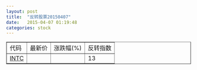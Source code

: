 ```yaml
---
layout: post
title:  "反转股票20150407"
date:   2015-04-07 01:19:48
categories: stock
---
```


<script type="text/javascript">
var stockList = []
stockList.push('gb_intc');
</script>

<table border="1">
 <tr>
 <td>代码</td>
  <td>最新价</td>
  <td>涨跌幅(%)</td>
 <td>反转指数</td>
</tr>
  <tr id="intc"><td><a href="http://stock.finance.sina.com.cn/usstock/quotes/INTC.html" target="_blank">INTC</a></td><td></td><td></td><td>13</td></tr>
</table>
